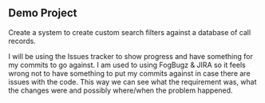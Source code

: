 Demo Project
------------

Create a system to create custom search filters against a database of call records.

I will be using the Issues tracker to show progress and have something for my commits to go against. I am used to using FogBugz & JIRA so it feels wrong not to have something to put my commits against in case there are issues with the code. This way we can see what the requirement was, what the changes were and possibly where/when the problem happened.
